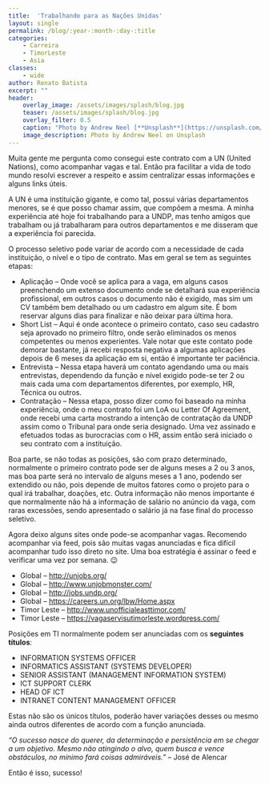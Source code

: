 ```yaml
---
title:  'Trabalhando para as Nações Unidas'
layout: single
permalink: /blog/:year-:month-:day-:title
categories: 
    - Carreira
    - TimorLeste
    - Asia
classes: 
    - wide
author: Renato Batista
excerpt: ""
header:
    overlay_image: /assets/images/splash/blog.jpg
    teaser: /assets/images/splash/blog.jpg
    overlay_filter: 0.5
    caption: "Photo by Andrew Neel [**Unsplash**](https://unsplash.com/photos/cckf4TsHAuw)"
    image_description: Photo by Andrew Neel on Unsplash
---
```


Muita gente me pergunta como consegui este contrato com a UN (United Nations), como acompanhar vagas e tal. Então pra facilitar a vida de todo mundo resolvi escrever a respeito e assim centralizar essas informações e alguns links úteis.

A UN é uma instituição gigante, e como tal, possui várias departamentos menores, se é que posso chamar assim, que compõem a mesma. A minha experiência até hoje foi trabalhando para a UNDP, mas tenho amigos que trabalham ou já trabalharam para outros departamentos e me disseram que a experiência foi parecida.

O processo seletivo pode variar de acordo com a necessidade de cada instituição, o nível e o tipo de contrato. Mas em geral se tem as seguintes etapas:

- Aplicação – Onde você se aplica para a vaga, em alguns casos preenchendo um extenso documento onde se detalhará sua experiência profissional, em outros casos o documento não é exigido, mas sim um CV também bem detalhado ou um cadastro em algum site. É bom reservar alguns dias para finalizar e não deixar para última hora.
- Short List – Aqui é onde acontece o primeiro contato, caso seu cadastro seja aprovado no primeiro filtro, onde serão eliminados os menos competentes ou menos experientes. Vale notar que este contato pode demorar bastante, já recebi resposta negativa a algumas aplicações depois de 6 meses da aplicação em si, então é importante ter paciência.
- Entrevista – Nessa etapa haverá um contato agendando uma ou mais entrevistas, dependendo da função e nível exigido pode-se ter 2 ou mais cada uma com departamentos diferentes, por exemplo, HR, Técnica ou outros.
- Contratação – Nessa etapa, posso dizer como foi baseado na minha experiência, onde o meu contrato foi um LoA ou Letter Of Agreement, onde recebi uma carta mostrando a intenção de contratação da UNDP assim como o Tribunal para onde seria designado. Uma vez assinado e efetuados todas as burocracias com o HR, assim então será iniciado o seu contrato com a instituição.

Boa parte, se não todas as posições, são com prazo determinado, normalmente o primeiro contrato pode ser de alguns meses a 2 ou 3 anos, mas boa parte será no intervalo de alguns meses a 1 ano, podendo ser extendido ou não, pois depende de muitos fatores como o projeto para o qual irá trabalhar, doações, etc. Outra informação não menos importante é que normalmente não há a informação de salário no anúncio da vaga, com raras excessões, sendo apresentado o salário já na fase final do processo seletivo.

Agora deixo alguns sites onde pode-se acompanhar vagas. Recomendo acompanhar via feed, pois são muitas vagas anunciadas e fica difícil acompanhar tudo isso direto no site. Uma boa estratégia é assinar o feed e verificar uma vez por semana. 😉

- Global – <http://unjobs.org/>
- Global – <http://www.unjobmonster.com/>
- Global – <http://jobs.undp.org/>
- Global – <https://careers.un.org/lbw/Home.aspx>
- Timor Leste – <http://www.unofficialeasttimor.com/>
- Timor Leste – <https://vagaservisutimorleste.wordpress.com/>

Posições em TI normalmente podem ser anunciadas com os **seguintes títulos**:

- INFORMATION SYSTEMS OFFICER
- INFORMATICS ASSISTANT (SYSTEMS DEVELOPER)
- SENIOR ASSISTANT (MANAGEMENT INFORMATION SYSTEM)
- ICT SUPPORT CLERK
- HEAD OF ICT
- INTRANET CONTENT MANAGEMENT OFFICER

Estas não são os únicos títulos, poderão haver variações desses ou mesmo ainda outros diferentes de acordo com a função anunciada.

*“O sucesso nasce do querer, da determinação e persistência em se chegar a um objetivo. Mesmo não atingindo o alvo, quem busca e vence obstáculos, no mínimo fará coisas admiráveis.”* – José de Alencar

Então é isso, sucesso!